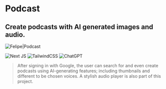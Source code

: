# Podcast

## Create podcasts with AI generated images and audio.

![Felipe|Podcast](https://img.shields.io/badge/FelipeMDantas-Podcast-orange)

<p>

![Next JS](https://img.shields.io/badge/Next-black?style=for-the-badge&logo=next.js&logoColor=white)
![TailwindCSS](https://img.shields.io/badge/tailwindcss-%2338B2AC.svg?style=for-the-badge&logo=tailwind-css&logoColor=white)
![ChatGPT](https://img.shields.io/badge/chatGPT-74aa9c?style=for-the-badge&logo=openai&logoColor=white)

> After signing in with Google, the user can search for and even create podcasts using AI-generating features; including thumbnails and different to be chosen voices. A stylish audio player is also part of this project.